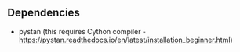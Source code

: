 ## Dependencies
* pystan (this requires Cython compiler - https://pystan.readthedocs.io/en/latest/installation_beginner.html)
